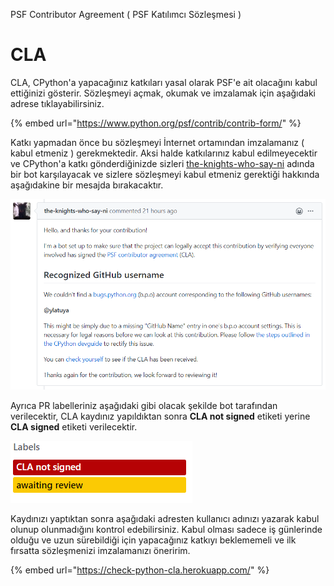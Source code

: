 PSF Contributor Agreement ( PSF Katılımcı Sözleşmesi )

# CLA

CLA, CPython'a yapacağınız katkıları yasal olarak PSF'e ait olacağını kabul ettiğinizi
gösterir. Sözleşmeyi açmak, okumak ve imzalamak için aşağıdaki adrese tıklayabilirsiniz.

{% embed url="https://www.python.org/psf/contrib/contrib-form/" %}

Katkı yapmadan önce bu sözleşmeyi İnternet ortamından imzalamanız \( kabul etmeniz \)
gerekmektedir. Aksi halde katkılarınız kabul edilmeyecektir ve CPython'a katkı
gönderdiğinizde sizleri
[the-knights-who-say-ni](https://github.com/the-knights-who-say-ni%20) adında bir bot
karşılayacak ve sizlere sözleşmeyi kabul etmeniz gerektiği hakkında aşağıdakine bir
mesajda bırakacaktır.

![the-knights-who-say-ni bot cla messages](../../assets/capture.PNG)

Ayrıca PR labelleriniz aşağıdaki gibi olacak şekilde bot tarafından verilecektir, CLA
kaydınız yapıldıktan sonra **CLA not signed** etiketi yerine **CLA signed** etiketi
verilecektir.

![](../../assets/capture%20%281%29.PNG)

Kaydınızı yaptıktan sonra aşağıdaki adresten kullanıcı adınızı yazarak kabul olunup
olunmadığını kontrol edebilirsiniz. Kabul olması sadece iş günlerinde olduğu ve uzun
sürebildiği için yapacağınız katkıyı beklememeli ve ilk fırsatta sözleşmenizi
imzalamanızı öneririm.

{% embed url="https://check-python-cla.herokuapp.com/" %}
